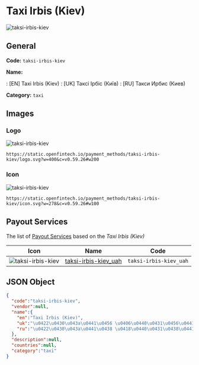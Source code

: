 
# Taxi Irbis (Kiev) 
![taksi-irbis-kiev](https://static.openfintech.io/payment_methods/taksi-irbis-kiev/logo.svg?w=400&c=v0.59.26#w200)  

## General 
**Code:** `taksi-irbis-kiev` 
 
**Name:** 
 
:	[EN] Taxi Irbis (Kiev) 
:	[UK] Таксі Ірбіс (Київ) 
:	[RU] Такси Ирбис (Киев) 
 
**Category:** `taxi` 
 

## Images 

### Logo 
![taksi-irbis-kiev](https://static.openfintech.io/payment_methods/taksi-irbis-kiev/logo.svg?w=400&c=v0.59.26#w200)  

```
https://static.openfintech.io/payment_methods/taksi-irbis-kiev/logo.svg?w=400&c=v0.59.26#w200
```  

### Icon 
![taksi-irbis-kiev](https://static.openfintech.io/payment_methods/taksi-irbis-kiev/icon.svg?w=278&c=v0.59.26#w100)  

```
https://static.openfintech.io/payment_methods/taksi-irbis-kiev/icon.svg?w=278&c=v0.59.26#w100
```  

## Payout Services 
 
The list of [Payout Services](/payout-services/) based on the _Taxi Irbis (Kiev)_ 

|Icon|Name|Code| 
|:---:|:---:|:---:| 
|![taksi-irbis-kiev](https://static.openfintech.io/payout_methods/taksi-irbis-kiev/icon.png?w=278&c=v0.59.26#w40) |[taksi-irbis-kiev_uah](/payout-services/taksi-irbis-kiev_uah/)|`taksi-irbis-kiev_uah`| 
 

## JSON Object 

```json
{
  "code":"taksi-irbis-kiev",
  "vendor":null,
  "name":{
    "en":"Taxi Irbis (Kiev)",
    "uk":"\u0422\u0430\u043a\u0441\u0456 \u0406\u0440\u0431\u0456\u0441 (\u041a\u0438\u0457\u0432)",
    "ru":"\u0422\u0430\u043a\u0441\u0438 \u0418\u0440\u0431\u0438\u0441 (\u041a\u0438\u0435\u0432)"
  },
  "description":null,
  "countries":null,
  "category":"taxi"
}
```  
